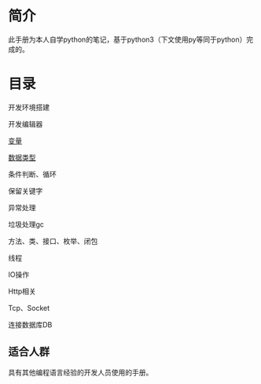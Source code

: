 # 简介

此手册为本人自学python的笔记，基于python3（下文使用py等同于python）完成的。

# 目录

开发环境搭建

开发编辑器

[变量](变量.md)

[数据类型](/数据类型.md)

条件判断、循环

保留关键字

异常处理

垃圾处理gc

方法、类、接口、枚举、闭包

线程

IO操作

Http相关

Tcp、Socket

连接数据库DB

## 适合人群 ##
具有其他编程语言经验的开发人员使用的手册。




